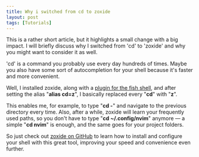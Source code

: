 ```yaml
---
title: Why i switched from cd to zoxide
layout: post
tags: [Tutorials]
---
```


This is a rather short article, but it highlights a small change with a big impact. I will briefly discuss why I switched from 'cd' to 'zoxide' and why you might want to consider it as well.

<!-- more -->

'cd' is a command you probably use every day hundreds of times. Maybe you also have some sort of autocompletion for your shell because it's faster and more convenient.

Well, I installed zoxide, along with a [plugin for the fish shell](https://github.com/kidonng/zoxide.fish), and after setting the alias "**alias cd=z**", I basically replaced every "**cd**" with "**z**".

This enables me, for example, to type "**cd -**" and navigate to the previous directory every time.
Also, after a while, zoxide will learn your frequently used paths, so you don't have to type "**cd ~/.config/nvim**" anymore — a simple "**cd nvim**" is enough, and the same goes for your project folders.

So just check out [zoxide on GitHub](https://github.com/ajeetdsouza/zoxide) to learn how to install and configure your shell with this great tool, improving your speed and convenience even further.
